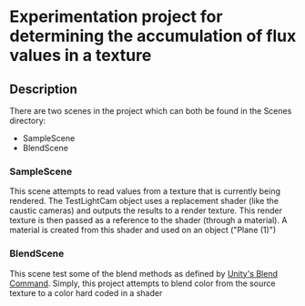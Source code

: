 # Experimentation project for determining the accumulation of flux values in a texture

## Description
There are two scenes in the project which can both be found in the Scenes directory:

- SampleScene
- BlendScene

### SampleScene
This scene attempts to read values from a texture that is currently being rendered. The TestLightCam object uses a replacement shader (like the caustic cameras) and outputs the results to a render texture. This render texture is then passed as a reference to the shader (through a material). A material is created from this shader and used on an object ("Plane (1)")

### BlendScene
This scene test some of the blend methods as defined by [Unity's Blend Command](https://docs.unity3d.com/Manual/SL-Blend.html). Simply, this project attempts to blend color from the source texture to a color hard coded in a shader
